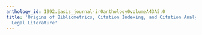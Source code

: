 ```yaml
---
anthology_id: 1992.jasis_journal-ir0anthology0volumeA43A5.0
title: 'Origins of Bibliometrics, Citation Indexing, and Citation Analysis: The Neglected
  Legal Literature'
---
```

